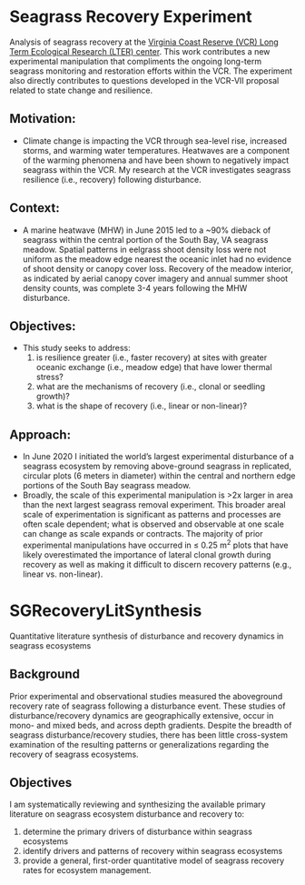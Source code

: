 # Seagrass Recovery Experiment
Analysis of seagrass recovery at the [Virginia Coast Reserve (VCR) Long Term Ecological Research (LTER) center](https://www.vcrlter.virginia.edu/home2/). This work contributes a new experimental manipulation that compliments the ongoing long-term seagrass monitoring and restoration efforts within the VCR. The experiment also directly contributes to questions developed in the VCR-VII proposal related to state change and resilience.

## Motivation:
   - Climate change is impacting the VCR through sea-level rise, increased storms, and warming water temperatures. Heatwaves are a component of the warming phenomena and have been shown to negatively impact seagrass within the VCR. My research at the VCR investigates seagrass resilience (i.e., recovery) following disturbance.

## Context:
   - A marine heatwave (MHW) in June 2015 led to a ~90% dieback of seagrass within the central portion of the South Bay, VA seagrass meadow. Spatial patterns in eelgrass shoot density loss were not uniform as the meadow edge nearest the oceanic inlet had no evidence of shoot density or canopy cover loss. Recovery of the meadow interior, as indicated by aerial canopy cover imagery and annual summer shoot density counts, was complete 3-4 years following the MHW disturbance.

## Objectives:
   - This study seeks to address:
     1) is resilience greater (i.e., faster recovery) at sites with greater oceanic exchange (i.e., meadow edge) that have lower thermal stress?
     2) what are the mechanisms of recovery (i.e., clonal or seedling growth)?
     3) what is the shape of recovery (i.e., linear or non-linear)?

## Approach:
   - In June 2020 I initiated the world’s largest experimental disturbance of a seagrass ecosystem by removing above-ground seagrass in replicated, circular plots (6 meters in diameter) within the central and northern edge portions of the South Bay seagrass meadow.
   - Broadly, the scale of this experimental manipulation is >2x larger in area than the next largest seagrass removal experiment. This broader areal scale of experimentation is significant as patterns and processes are often scale dependent; what is observed and observable at one scale can change as scale expands or contracts. The majority of prior experimental manipulations have occurred in ≤ 0.25 m<sup>2</sup> plots that have likely overestimated the importance of lateral clonal growth during recovery as well as making it difficult to discern recovery patterns (e.g., linear vs. non-linear).

# SGRecoveryLitSynthesis
Quantitative literature synthesis of disturbance and recovery dynamics in seagrass ecosystems

## Background

Prior experimental and observational studies measured the aboveground recovery rate of seagrass following a disturbance event. These studies of disturbance/recovery dynamics are geographically extensive, occur in mono- and mixed beds, and across depth gradients. Despite the breadth of seagrass disturbance/recovery studies, there has been little cross-system examination of the resulting patterns or generalizations regarding the recovery of seagrass ecosystems.

## Objectives

I am systematically reviewing and synthesizing the available primary literature on seagrass ecosystem disturbance and recovery to:
1) determine the primary drivers of disturbance within seagrass ecosystems
2) identify drivers and patterns of recovery within seagrass ecosystems
3) provide a general, first-order quantitative model of seagrass recovery rates for ecosystem management.
